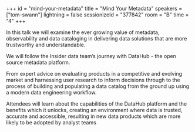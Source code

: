 +++
id = "mind-your-metadata"
title = "Mind Your Metadata"
speakers = ["tom-swann"]
lightning = false
sessionizeId = "377842"
room = "B"
time = "4"
+++

In this talk we will examine the ever growing value of metadata, observability and data cataloging in delivering data solutions that are more trustworthy and understandable. 

We will follow the Insider data team’s journey with DataHub - the open source metadata platform. 

From expert advice on evaluating products in a competitive and evolving market and harnessing user research to inform decisions through to the process of building and populating a data catalog from the ground up using a modern data engineering workflow.

Attendees will learn about the capabilities of the DataHub platform and the benefits which it unlocks, creating an environment where data is trusted, accurate and accessible, resulting in new data products which are more likely to be adopted by analyst teams